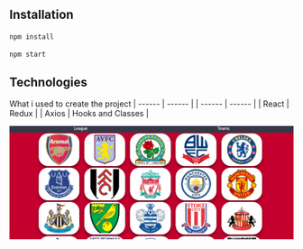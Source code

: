 ## Installation
```sh
npm install
```
```sh
npm start
```

## Technologies

What i used to create the project
| ------ | ------ |
| ------ | ------ |
| React | Redux |
| Axios | Hooks and Classes |



![screen](https://github.com/gonnagetapower/fb-task/raw/master/src/assets/Screenshots/TeamPage.png)
